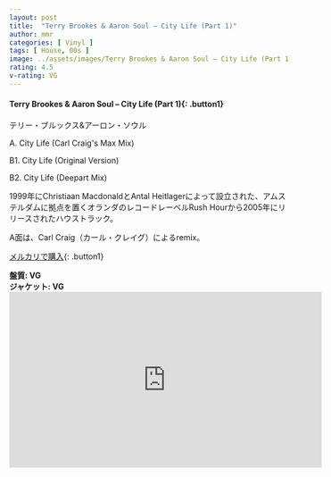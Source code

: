 ```yaml
---
layout: post
title:  "Terry Brookes & Aaron Soul – City Life (Part 1)"
author: mmr
categories: [ Vinyl ]
tags: [ House, 00s ]
image: ../assets/images/Terry Brookes & Aaron Soul – City Life (Part 1).jpg
rating: 4.5
v-rating: VG
---
```


#### Terry Brookes & Aaron Soul – City Life (Part 1){: .button1}

テリー・ブルックス&アーロン・ソウル

A. City Life (Carl Craig's Max Mix) 

B1. City Life (Original Version)

B2. City Life (Deepart Mix) 

1999年にChristiaan MacdonaldとAntal Heitlagerによって設立された、アムステルダムに拠点を置くオランダのレコードレーベルRush Hourから2005年にリリースされたハウストラック。

A面は、Carl Craig（カール・クレイグ）によるremix。

[メルカリで購入](https://jp.mercari.com/item/m68163433604?afid=6142608987){: .button1}

<div class="mt-4 mb-4 d-flex align-items-center">
<strong class="mr-1">盤質: VG</strong>
</div>
<div class="mt-4 mb-4 d-flex align-items-center">
<strong class="mr-1">ジャケット: VG</strong>
</div>

<iframe width="560" height="315" src="https://www.youtube.com/embed/UFFg2I_F0Sc?si=7We5wkfnvO519Bop" title="YouTube video player" frameborder="0" allow="accelerometer; autoplay; clipboard-write; encrypted-media; gyroscope; picture-in-picture; web-share" referrerpolicy="strict-origin-when-cross-origin" allowfullscreen></iframe>